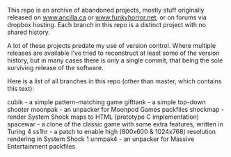 This repo is an archive of abandoned projects, mostly stuff originally released on www.ancilla.ca or www.funkyhorror.net, or on forums via dropbox hosting. Each branch in this repo is a distinct project with no shared history.

A lot of these projects predate my use of version control. Where multiple releases are available I've tried to reconstruct at least some of the version history, but in many cases there is only a single commit, that being the sole surviving release of the software.

Here is a list of all branches in this repo (other than master, which contains this text):

cubik     - a simple pattern-matching game
gifttank  - a simple top-down shooter
moonpak   - an unpacker for Moonpod Games packfiles
shockmap  - render System Shock maps to HTML (prototype C implementation)
spacewar  - a clone of the classic game with some extra features, written in Turing 4
ss1hr     - a patch to enable high (800x600 & 1024x768) resolution rendering in System Shock 1
unmpak4   - an unpacker for Massive Entertainment packfiles
